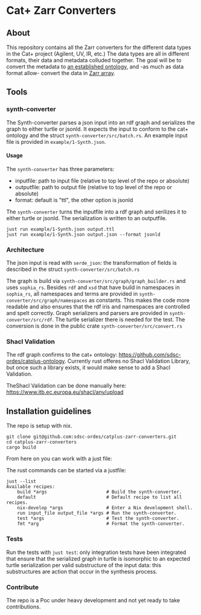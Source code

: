 # Cat+ Zarr Converters

## About

This repository contains all the Zarr converters for the different data types in the Cat+ project (Agilent, UV, IR, etc.)
The data types are all in different formats, their data and metadata colluded together. The goal will be to convert the metadata to [an established ontology](https://github.com/sdsc-ordes/catplus-ontology/tree/main), and -as much as data format allow- convert the data in [Zarr array](https://zarr.readthedocs.io/en/stable/index.html).

## Tools

### synth-converter
The Synth-converter parses a json input into an rdf graph and serializes the graph to either turtle or jsonld.
It expects the input to conform to the cat+ ontology and the struct `synth-converter/src/batch.rs`. An example input file is provided in `example/1-Synth.json`.

#### Usage

The `synth-converter` has three parameters:

- inputfile: path to input file (relative to top level of the repo or absolute)
- outputfile: path to output file (relative to top level of the repo or absolute)
- format: default is "ttl", the other option is jsonld

The `synth-converter` turns the inputfile into a rdf graph and serilizes it to either turtle or jsonld. The serialization is written to an outputfile.

```
just run example/1-Synth.json output.ttl
just run example/1-Synth.json output.json --format jsonld
```

### Architecture

The json input is read with `serde_json`: the transformation of fields is described in the struct `synth-converter/src/batch.rs`

The graph is build via `synth-converter/src/graph/graph_builder.rs` and uses `sophia_rs`. Besides `rdf` and `xsd` that have build in namespaces in `sophia_rs`, all namespaces and terms are provided in `synth-converter/src/graph/namespaces` as constants. This makes the code more readable and also ensures that the rdf iris and namespaces are controlled and spelt correctly.
Graph serializers and parsers are provided in `synth-converter/src/rdf`. The turtle serializer there is needed for the test.
The conversion is done in the public crate `synth-converter/src/convert.rs`

### Shacl Validation

The rdf graph confirms to the cat+ ontology: https://github.com/sdsc-ordes/catplus-ontology. Currently rust offeres no Shacl Validation Library, but once such a library exists, it would make sense to add a Shacl Validation.

TheShacl Validation can be done manually here: https://www.itb.ec.europa.eu/shacl/any/upload

## Installation guidelines

The repo is setup with nix.

```
git clone git@github.com:sdsc-ordes/catplus-zarr-converters.git
cd catplus-zarr-converters
cargo build
```

From here on you can work with a just file:

The rust commands can be started via a justfile:

```
just --list
Available recipes:
    build *args                      # Build the synth-converter.
    default                          # Default recipe to list all recipes.
    nix-develop *args                # Enter a Nix development shell.
    run input_file output_file *args # Run the synth-converter.
    test *args                       # Test the synth-converter.
    fmt *arg                         # Format the synth-converter.
```

### Tests

Run the tests with `just test`: only integration tests have been integrated that ensure that the serialized graph in turtle is isomorphic to an expected turtle serialization per valid substructure of the input data: this substructures are action that occur in the synthesis process.

### Contribute

The repo is a Poc under heavy development and not yet ready to take contributions.
